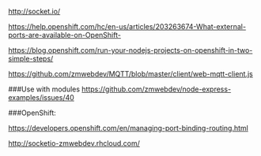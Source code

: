http://socket.io/

https://help.openshift.com/hc/en-us/articles/203263674-What-external-ports-are-available-on-OpenShift-

https://blog.openshift.com/run-your-nodejs-projects-on-openshift-in-two-simple-steps/

https://github.com/zmwebdev/MQTT/blob/master/client/web-mqtt-client.js

###Use with modules
https://github.com/zmwebdev/node-express-examples/issues/40

###OpenShift:

https://developers.openshift.com/en/managing-port-binding-routing.html

http://socketio-zmwebdev.rhcloud.com/

